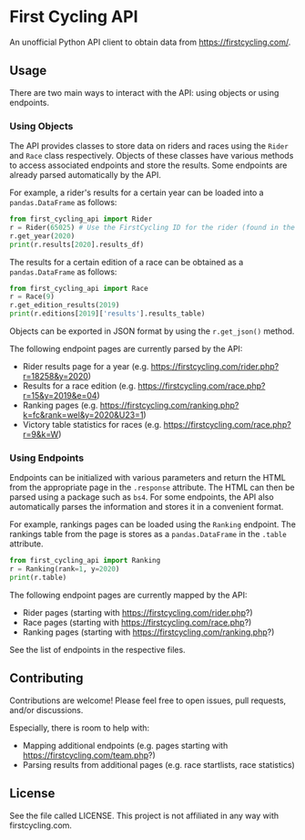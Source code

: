 # First Cycling API

An unofficial Python API client to obtain data from https://firstcycling.com/.

## Usage

There are two main ways to interact with the API: using objects or using endpoints.

### Using Objects
The API provides classes to store data on riders and races using the `Rider` and `Race` class respectively. Objects of these classes have various methods to access associated endpoints and store the results. Some endpoints are already parsed automatically by the API.

For example, a rider's results for a certain year can be loaded into a `pandas.DataFrame` as follows:

```python
from first_cycling_api import Rider
r = Rider(65025) # Use the FirstCycling ID for the rider (found in the rider's profile page URL)
r.get_year(2020)
print(r.results[2020].results_df)
```

The results for a certain edition of a race can be obtained as a `pandas.DataFrame` as follows:

```python
from first_cycling_api import Race
r = Race(9)
r.get_edition_results(2019)
print(r.editions[2019]['results'].results_table)
```

Objects can be exported in JSON format by using the `r.get_json()` method.

The following endpoint pages are currently parsed by the API:

- Rider results page for a year (e.g. https://firstcycling.com/rider.php?r=18258&y=2020)
- Results for a race edition (e.g. https://firstcycling.com/race.php?r=15&y=2019&e=04)
- Ranking pages (e.g. https://firstcycling.com/ranking.php?k=fc&rank=wel&y=2020&U23=1)
- Victory table statistics for races (e.g. https://firstcycling.com/race.php?r=9&k=W)

### Using Endpoints
Endpoints can be initialized with various parameters and return the HTML from the appropriate page in the `.response` attribute. The HTML can then be parsed using a package such as `bs4`. For some endpoints, the API also automatically parses the information and stores it in a convenient format.

For example, rankings pages can be loaded using the `Ranking` endpoint. The rankings table from the page is stores as a `pandas.DataFrame` in the `.table` attribute.

```python
from first_cycling_api import Ranking
r = Ranking(rank=1, y=2020)
print(r.table)
```

The following endpoint pages are currently mapped by the API:

- Rider pages (starting with https://firstcycling.com/rider.php?)
- Race pages (starting with https://firstcycling.com/race.php?)
- Ranking pages (starting with https://firstcycling.com/ranking.php?)

See the list of endpoints in the respective files.

## Contributing
Contributions are welcome! Please feel free to open issues, pull requests, and/or discussions.

Especially, there is room to help with:
- Mapping additional endpoints (e.g. pages starting with https://firstcycling.com/team.php?)
- Parsing results from additional pages (e.g. race startlists, race statistics)

## License
See the file called LICENSE. This project is not affiliated in any way with firstcycling.com.
